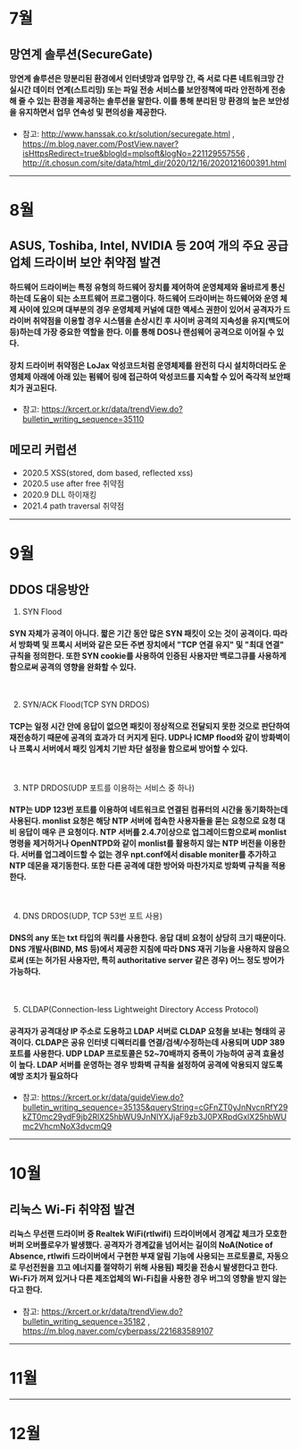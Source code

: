 # 7월
## 망연계 솔루션(SecureGate)
#### 망연계 솔루션은 망분리된 환경에서 인터넷망과 업무망 간, 즉 서로 다른 네트워크망 간 실시간 데이터 연계(스트리밍) 또는 파일 전송 서비스를 보안정책에 따라 안전하게 전송해 줄 수 있는 환경을 제공하는 솔루션을 말한다. 이를 통해 분리된 망 환경의 높은 보안성을 유지하면서 업무 연속성 및 편의성을 제공한다.

* 참고: <http://www.hanssak.co.kr/solution/securegate.html> , <https://m.blog.naver.com/PostView.naver?isHttpsRedirect=true&blogId=mplsoft&logNo=221129557556> , <http://it.chosun.com/site/data/html_dir/2020/12/16/2020121600391.html>

----------------------------------------------------------------------

# 8월
## ASUS, Toshiba, Intel, NVIDIA 등 20여 개의 주요 공급 업체 드라이버 보안 취약점 발견
#### 하드웨어 드라이버는 특정 유형의 하드웨어 장치를 제어하여 운영체제와 올바르게 통신하는데 도움이 되는 소프트웨어 프로그램이다. 하드웨어 드라이버는 하드웨어와 운영 체제 사이에 있으며 대부분의 경우 운영체제 커널에 대한 액세스 권한이 있어서 공격자가 드라이버 취약점을 이용할 경우 시스템을 손상시킨 후 사이버 공격의 지속성을 유지(백도어 등)하는데 가장 중요한 역할을 한다. 이를 통해 DOS나 랜섬웨어 공격으로 이어질 수 있다.
#### 장치 드라이버 취약점은 LoJax 악성코드처럼 운영체제를 완전히 다시 설치하더라도 운영체제 아래에 아래 있는 펌웨어 링에 접근하여 악성코드를 지속할 수 있어 즉각적 보안패치가 권고된다.

* 참고: <https://krcert.or.kr/data/trendView.do?bulletin_writing_sequence=35110>

## 메모리 커럽션
#### 
+ 2020.5 XSS(stored, dom based, reflected xss)
+ 2020.5 use after free 취약점
+ 2020.9 DLL 하이재킹
+ 2021.4 path traversal 취약점

----------------------------------------------------------------------

# 9월
## DDOS 대응방안
1. SYN Flood
#### SYN 자체가 공격이 아니다. 짧은 기간 동안 많은 SYN 패킷이 오는 것이 공격이다. 따라서 방화벽 및 프록시 서버와 같은 모든 주변 장치에서 "TCP 연결 유지" 및 "최대 연결" 규칙을 정의한다. 또한 SYN cookie를 사용하여 인증된 사용자만 백로그큐를 사용하게 함으로써 공격의 영향을 완화할 수 있다.
</br>

2. SYN/ACK Flood(TCP SYN DRDOS)
#### TCP는 일정 시간 안에 응답이 없으면 패킷이 정상적으로 전달되지 못한 것으로 판단하여 재전송하기 때문에 공격의 효과가 더 커지게 된다. UDP나 ICMP flood와 같이 방화벽이나 프록시 서버에서 패킷 임계치 기반 차단 설정을 함으로써 방어할 수 있다.
</br>

3. NTP DRDOS(UDP 포트를 이용하는 서비스 중 하나)
#### NTP는 UDP 123번 포트를 이용하여 네트워크로 연결된 컴퓨터의 시간을 동기화하는데 사용된다. monlist 요청은 해당 NTP 서버에 접속한 사용자들을 묻는 요청으로 요청 대비 응답이 매우 큰 요청이다. NTP 서버를 2.4.7이상으로 업그레이드함으로써 monlist 명령을 제거하거나 OpenNTPD와 같이 monlist를 활용하지 않는 NTP 버전을 이용한다. 서버를 업그레이드할 수 없는 경우 npt.conf에서 disable moniter를 추가하고 NTP 데몬을 재기동한다. 또한 다른 공격에 대한 방어와 마찬가지로 방화벽 규칙을 적용한다.
</br>

4. DNS DRDOS(UDP, TCP 53번 포트 사용)
#### DNS의 any 또는 txt 타입의 쿼리를 사용한다. 응답 대비 요청이 상당히 크기 때문이다. DNS 개발사(BIND, MS 등)에서 제공한 지침에 따라 DNS 재귀 기능을 사용하지 않음으로써 (또는 허가된 사용자만, 특히 authoritative server 같은 경우) 어느 정도 방어가 가능하다.
</br>

5. CLDAP(Connection-less Lightweight Directory Access Protocol)
#### 공격자가 공격대상 IP 주소로 도용하고 LDAP 서버로 CLDAP 요청을 보내는 형태의 공격이다. CLDAP은 공유 인터넷 디렉터리를 연결/검색/수정하는데 사용되며 UDP 389 포트를 사용한다. UDP LDAP 프로토콜은 52~70배까지 증폭이 가능하여 공격 효율성이 높다. LDAP 서버를 운영하는 경우 방화벽 규칙을 설정하여 공격에 악용되지 않도록 예방 조치가 필요하다

* 참고: <https://krcert.or.kr/data/guideView.do?bulletin_writing_sequence=35135&queryString=cGFnZT0yJnNvcnRfY29kZT0mc29ydF9jb2RlX25hbWU9JnNlYXJjaF9zb3J0PXRpdGxlX25hbWUmc2VhcmNoX3dvcmQ9>

----------------------------------------------------------------------

# 10월
## 리눅스 Wi-Fi 취약점 발견
#### 리눅스 무선랜 드라이버 중 Realtek WiFi(rtlwifi) 드라이버에서 경계값 체크가 모호한 버퍼 오버플로우가 발생했다. 공격자가 경계값을 넘어서는 길이의 NoA(Notice of Absence, rtlwifi 드라이버에서 구현한 부재 알림 기능에 사용되는 프로토콜로, 자동으로 무선전원을 끄고 에너지를 절약하기 위해 사용됨) 패킷을 전송시 발생한다고 한다. Wi-Fi가 꺼져 있거나 다른 제조업체의 Wi-Fi칩을 사용한 경우 버그의 영향을 받지 않는다고 한다.

* 참고: <https://krcert.or.kr/data/trendView.do?bulletin_writing_sequence=35182> , <https://m.blog.naver.com/cyberpass/221683589107>

----------------------------------------------------------------------

# 11월

----------------------------------------------------------------------

# 12월

</br>
